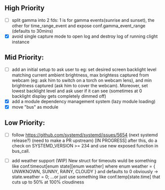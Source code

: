 ## High Priority
- [ ] split gamma into 2 fds: 1 is for gamma events(sunrise and sunset), the other for time_range_event and expose conf.gamma_event_range (defaults to 30mins)
- [x] avoid single capture mode to open log and destroy log of running clight instance

## Mid Priority:
- [ ] add an initial setup to ask user to eg: set desired screen backlight level matching current ambient brightness, max brightess captured from webcam (eg: ask him to switch on a torch on webcam lens), and min brightness captured (ask him to cover the webcam). Moreover, set lowest backlight level and ask user if it can see (sometimes at 0 backlight display gets completely dimmed off)
- [x] add a module dependency management system (lazy module loading)
- [x] move "bus" as module

## Low Priority:
- [ ] follow https://github.com/systemd/systemd/issues/5654 (next systemd release?) (need to make a PR upstream) [IN PROGRESS] after this, do a check on SYSTEMD_VERSION >= 234 and use new exposed function in bus_call.
- [ ] add weather support (WIP) New struct for timeouts wuld be something like conf.timeout[enum state][enum weather] where enum weather = { UNWKNOWN, SUNNY, RAINY, CLOUDY } and defaults to 0 obviously -> state.weather = 0; ...or just use something like conf.temp[state.time] that cuts up to 50% at 100% cloudiness 



